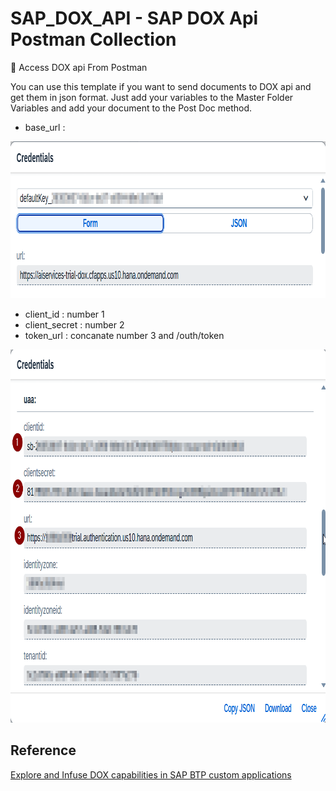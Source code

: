 # SAP_DOX_API -  SAP DOX Api Postman Collection

🚀 Access DOX api From Postman

You can use this template if you want to send documents to DOX api and get them in json format. Just add your variables to the Master Folder Variables and add your document to the Post Doc method.

* base_url :

<img src="https://github.com/abgunes/SAP_DOX_API/blob/main/images/img1.png" raw=true width="921" height="251"/>

* client_id : number 1
* client_secret : number 2
* token_url : concanate number 3 and /outh/token

<img src="https://github.com/abgunes/SAP_DOX_API/blob/main/images/img2.png" raw=true width="921" height="597"/>


## Reference

[Explore and Infuse DOX capabilities in SAP BTP custom applications](https://community.sap.com/t5/technology-blogs-by-members/explore-and-infuse-dox-capabilities-in-sap-btp-custom-applications/ba-p/13706066)

